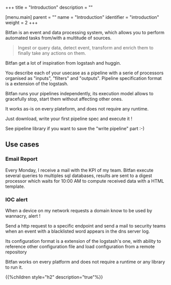+++
title = "Introduction"
description = ""

[menu.main]
parent = ""
name = "Introduction"
identifier = "introduction"
weight = 2
+++

Bitfan is an event and data processing system, which allows you to perform automated tasks from/with a multitude of sources.

> Ingest or query data, detect event, transform and enrich them to finally take any actions on them.

Bitfan get a lot of inspiration from logstash and huggin.

You describe each of your usecase as a pipeline with a serie of processors organised as "inputs", "filters" and "outputs".
Pipeline specification format is a extension of the logstash.


Bitfan runs your pipelines independently, its execution model allows to gracefully stop, start them without affecting other ones.

It works as-is on every plateform, and does not require any runtime. 

Just download, write your first pipeline spec and execute it !

See pipeline library if you want to save the "write pipeline" part :-)

## Use cases

### Email Report
Every Monday, I receive a mail with the KPI of my team.
Bitfan execute several queries to multiples sql databases, results are sent to a digest processor which waits for 10:00 AM to compute received data with a HTML template.

### IOC alert
When a device on my network requests a domain know to be used by wannacry, alert !

Send a http request to a specific endpoint and send a mail to security teams when an event with a blacklisted word appears in the dns server log.







Its configuration format is a extension of the logstash's one, with ability to reference other configuration file and load configuration from a remote repository



Bitfan works on every platform and does not require a runtime or any library to run it.




{{%children style="h2" description="true"%}}